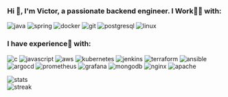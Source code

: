 ### Hi 👋, I'm Victor, a passionate backend engineer. I Work👨‍💻 with:

![java](https://raw.githubusercontent.com/everman32/everman32/main/assets/apps_tools/java.svg)
![spring](https://raw.githubusercontent.com/everman32/everman32/main/assets/apps_tools/spring.svg)
![docker](https://raw.githubusercontent.com/everman32/everman32/main/assets/apps_tools/docker.svg)
![git](https://raw.githubusercontent.com/everman32/everman32/main/assets/apps_tools/git.svg)
![postgresql](https://raw.githubusercontent.com/everman32/everman32/main/assets/apps_tools/postgresql.svg)
![linux](https://raw.githubusercontent.com/everman32/everman32/main/assets/apps_tools/linux.svg)

### I have experience🚀 with:

![c](https://raw.githubusercontent.com/everman32/everman32/main/assets/apps_tools/c.svg)
![javascript](https://raw.githubusercontent.com/everman32/everman32/main/assets/apps_tools/javascript.svg) 
![aws](https://raw.githubusercontent.com/everman32/everman32/main/assets/apps_tools/aws.svg)
![kubernetes](https://raw.githubusercontent.com/everman32/everman32/main/assets/apps_tools/kubernetes.svg)
![jenkins](https://raw.githubusercontent.com/everman32/everman32/main/assets/apps_tools/jenkins.svg)
![terraform](https://raw.githubusercontent.com/everman32/everman32/main/assets/apps_tools/terraform.svg)
![ansible](https://raw.githubusercontent.com/everman32/everman32/main/assets/apps_tools/ansible.svg)<br/>
![argocd](https://raw.githubusercontent.com/everman32/everman32/main/assets/apps_tools/argocd.svg)
![prometheus](https://raw.githubusercontent.com/everman32/everman32/main/assets/apps_tools/prometheus.svg)
![grafana](https://raw.githubusercontent.com/everman32/everman32/main/assets/apps_tools/grafana.svg)
![mongodb](https://raw.githubusercontent.com/everman32/everman32/main/assets/apps_tools/mongodb.svg)
![nginx](https://raw.githubusercontent.com/everman32/everman32/main/assets/apps_tools/nginx.svg)
![apache](https://raw.githubusercontent.com/everman32/everman32/main/assets/apps_tools/apache.svg)

![stats](https://github-readme-stats.vercel.app/api?username=everman32&theme=github_dark&show_icons=true&count_private=true&hide_border=true&card_width=400px&line_height=20&disable_animations=true)<br/>
![streak](https://github-readme-streak-stats.herokuapp.com/?user=everman32&theme=github-dark&hide_border=true&dates=4C8EDA&ring=4C8EDA&stroke=1F6FEA&fire=EB5454&disable_animations=true)
